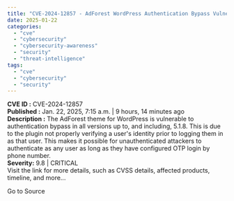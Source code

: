 ```yaml
---
title: "CVE-2024-12857 - AdForest WordPress Authentication Bypass Vulnerability"
date: 2025-01-22
categories: 
  - "cve"
  - "cybersecurity"
  - "cybersecurity-awareness"
  - "security"
  - "threat-intelligence"
tags: 
  - "cve"
  - "cybersecurity"
  - "security"
---
```


**CVE ID :** CVE-2024-12857  
**Published :** Jan. 22, 2025, 7:15 a.m. | 9 hours, 14 minutes ago  
**Description :** The AdForest theme for WordPress is vulnerable to authentication bypass in all versions up to, and including, 5.1.8. This is due to the plugin not properly verifying a user's identity prior to logging them in as that user. This makes it possible for unauthenticated attackers to authenticate as any user as long as they have configured OTP login by phone number.  
**Severity:** 9.8 | CRITICAL  
Visit the link for more details, such as CVSS details, affected products, timeline, and more...

Go to Source

